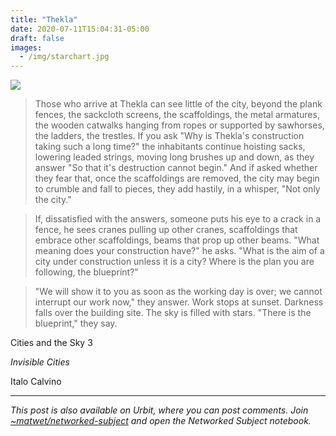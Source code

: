 ```yaml
---
title: "Thekla"
date: 2020-07-11T15:04:31-05:00
draft: false
images:
  - /img/starchart.jpg
---
```


[![](/img/starchart.jpg)]()

> Those who arrive at Thekla can see little of the city, beyond the plank fences, the sackcloth screens, the scaffoldings, the metal armatures, the wooden catwalks hanging from ropes or supported by sawhorses, the ladders, the trestles. If you ask "Why is Thekla's construction taking such a long time?" the inhabitants continue hoisting sacks, lowering leaded strings, moving long brushes up and down, as they answer "So that it's destruction cannot begin." And if asked whether they fear that, once the scaffoldings are removed, the city may begin to crumble and fall to pieces, they add hastily, in a whisper, "Not only the city."

> If, dissatisfied with the answers, someone puts his eye to a crack in a fence, he sees cranes pulling up other cranes, scaffoldings that embrace other scaffoldings, beams that prop up other beams. "What meaning does your construction have?" he asks. "What is the aim of a city under construction unless it is a city? Where is the plan you are following, the blueprint?"

> "We will show it to you as soon as the working day is over; we cannot interrupt our work now," they answer.
Work stops at sunset. Darkness falls over the building site. The sky is filled with stars. "There is the blueprint," they say.

Cities and the Sky 3

*Invisible Cities*

Italo Calvino 

---

*This post is also available on Urbit, where you can post comments. Join [~matwet/networked-subject](web+urbitgraph://group/~matwet/networked-subject/) and open the Networked Subject notebook.*
